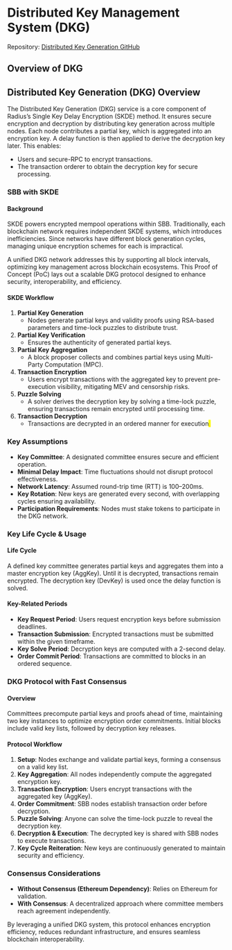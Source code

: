 # Distributed Key Management System (DKG)

Repository: [Distributed Key Generation GitHub](https://github.com/radiusxyz/distributed_key_generation)

## Overview of DKG

## Distributed Key Generation (DKG) Overview

The Distributed Key Generation (DKG) service is a core component of Radius’s Single Key Delay Encryption (SKDE) method. It ensures secure encryption and decryption by distributing key generation across multiple nodes. Each node contributes a partial key, which is aggregated into an encryption key. A delay function is then applied to derive the decryption key later. This enables:

* Users and secure-RPC to encrypt transactions.
* The transaction orderer to obtain the decryption key for secure processing.

### SBB with SKDE

#### Background

SKDE powers encrypted mempool operations within SBB. Traditionally, each blockchain network requires independent SKDE systems, which introduces inefficiencies. Since networks have different block generation cycles, managing unique encryption schemes for each is impractical.

A unified DKG network addresses this by supporting all block intervals, optimizing key management across blockchain ecosystems. This Proof of Concept (PoC) lays out a scalable DKG protocol designed to enhance security, interoperability, and efficiency.

#### SKDE Workflow

1. **Partial Key Generation**
   * Nodes generate partial keys and validity proofs using RSA-based parameters and time-lock puzzles to distribute trust.
2. **Partial Key Verification**
   * Ensures the authenticity of generated partial keys.
3. **Partial Key Aggregation**
   * A block proposer collects and combines partial keys using Multi-Party Computation (MPC).
4. **Transaction Encryption**
   * Users encrypt transactions with the aggregated key to prevent pre-execution visibility, mitigating MEV and censorship risks.
5. **Puzzle Solving**
   * A solver derives the decryption key by solving a time-lock puzzle, ensuring transactions remain encrypted until processing time.
6. **Transaction Decryption**
   * Transactions are decrypted in an ordered manner for execution<mark style="color:orange;">.</mark>

### Key Assumptions

* **Key Committee**: A designated committee ensures secure and efficient operation.
* **Minimal Delay Impact**: Time fluctuations should not disrupt protocol effectiveness.
* **Network Latency**: Assumed round-trip time (RTT) is 100–200ms.
* **Key Rotation**: New keys are generated every second, with overlapping cycles ensuring availability.
* **Participation Requirements**: Nodes must stake tokens to participate in the DKG network.

### Key Life Cycle & Usage

#### Life Cycle

A defined key committee generates partial keys and aggregates them into a master encryption key (AggKey). Until it is decrypted, transactions remain encrypted. The decryption key (DevKey) is used once the delay function is solved.

#### Key-Related Periods

* **Key Request Period**: Users request encryption keys before submission deadlines.
* **Transaction Submission**: Encrypted transactions must be submitted within the given timeframe.
* **Key Solve Period**: Decryption keys are computed with a 2-second delay.
* **Order Commit Period**: Transactions are committed to blocks in an ordered sequence.

### DKG Protocol with Fast Consensus

#### Overview

Committees precompute partial keys and proofs ahead of time, maintaining two key instances to optimize encryption order commitments. Initial blocks include valid key lists, followed by decryption key releases.

#### Protocol Workflow

1. **Setup**: Nodes exchange and validate partial keys, forming a consensus on a valid key list.
2. **Key Aggregation**: All nodes independently compute the aggregated encryption key.
3. **Transaction Encryption**: Users encrypt transactions with the aggregated key (AggKey).
4. **Order Commitment**: SBB nodes establish transaction order before decryption.
5. **Puzzle Solving**: Anyone can solve the time-lock puzzle to reveal the decryption key.
6. **Decryption & Execution**: The decrypted key is shared with SBB nodes to execute transactions.
7. **Key Cycle Reiteration**: New keys are continuously generated to maintain security and efficiency.

### Consensus Considerations

* **Without Consensus (Ethereum Dependency)**: Relies on Ethereum for validation.
* **With Consensus**: A decentralized approach where committee members reach agreement independently.

By leveraging a unified DKG system, this protocol enhances encryption efficiency, reduces redundant infrastructure, and ensures seamless blockchain interoperability.
